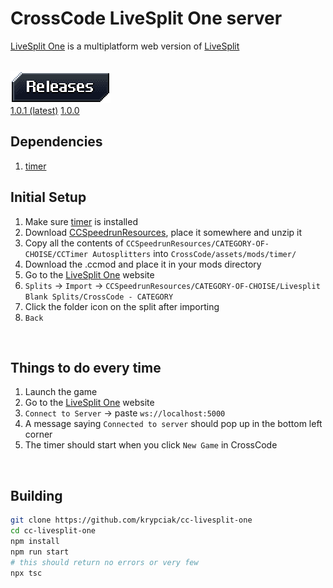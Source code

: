 # CrossCode LiveSplit One server
[LiveSplit One](https://one.livesplit.org) is a multiplatform web version of [LiveSplit](https://livesplit.org)  
<br>

![Realeses](https://github.com/CCDirectLink/organization/blob/master/assets/badges/releases%402x.png)  
[1.0.1 (latest)](https://github.com/krypciak/cc-livesplit-one/releases/tag/1.0.1)
[1.0.0](https://github.com/krypciak/cc-livesplit-one/releases/tag/1.0.0)

## Dependencies
1. [timer](https://github.com/CCDirectLink/CCTimer)

## Initial Setup
1. Make sure [timer](https://github.com/CCDirectLink/CCTimer) is installed
2. Download [CCSpeedrunResources](https://github.com/CCDirectLink/CCSpeedrunResources), place it somewhere and unzip it
3. Copy all the contents of `CCSpeedrunResources/CATEGORY-OF-CHOISE/CCTimer Autosplitters` into `CrossCode/assets/mods/timer/`
4. Download the .ccmod and place it in your mods directory
5. Go to the [LiveSplit One](https://one.livesplit.org) website
6. `Splits` -> `Import` -> `CCSpeedrunResources/CATEGORY-OF-CHOISE/Livesplit Blank Splits/CrossCode - CATEGORY`
7. Click the folder icon on the split after importing
8. `Back`
<br>

## Things to do every time
1. Launch the game
2. Go to the [LiveSplit One](https://one.livesplit.org) website
3. `Connect to Server` -> paste `ws://localhost:5000`
4. A message saying `Connected to server` should pop up in the bottom left corner
5. The timer should start when you click `New Game` in CrossCode

<br>
		

## Building
```bash
git clone https://github.com/krypciak/cc-livesplit-one
cd cc-livesplit-one
npm install
npm run start
# this should return no errors or very few
npx tsc
```
